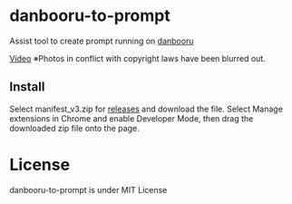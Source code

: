 # danbooru-to-prompt

Assist tool to create prompt running on [danbooru](https://danbooru.donmai.us/)<br>

[Video](https://twitter.com/faa0311/status/1579910340988444672) ※Photos in conflict with copyright laws have been blurred out.

## Install

Select manifest_v3.zip for [releases](https://github.com/fa0311/twitter-multiple-video-play-assistant/releases) and download the file.
Select Manage extensions in Chrome and enable Developer Mode, then drag the downloaded zip file onto the page.

# License

danbooru-to-prompt is under MIT License
